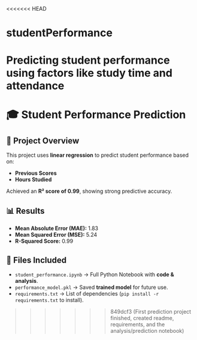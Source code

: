 <<<<<<< HEAD
# studentPerformance
Predicting student performance using factors like study time and attendance
=======
# 🎓 Student Performance Prediction

## 📌 Project Overview
This project uses **linear regression** to predict student performance based on:
- **Previous Scores**
- **Hours Studied**

Achieved an **R² score of 0.99**, showing strong predictive accuracy.

## 📊 Results
- **Mean Absolute Error (MAE):** 1.83
- **Mean Squared Error (MSE):** 5.24
- **R-Squared Score:** 0.99

## 📂 Files Included
- `student_performance.ipynb` → Full Python Notebook with **code & analysis**.
- `performance_model.pkl` → Saved **trained model** for future use.
- `requirements.txt` → List of dependencies (`pip install -r requirements.txt` to install).
>>>>>>> 849dcf3 (First prediction project finished, created readme, requirements, and the analysis/prediction notebook)
